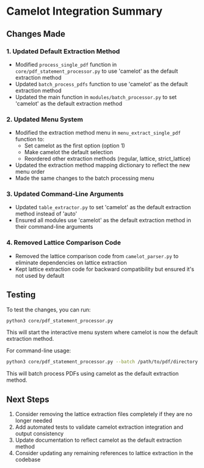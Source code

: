 # Camelot Integration Summary

## Changes Made

### 1. Updated Default Extraction Method
- Modified `process_single_pdf` function in `core/pdf_statement_processor.py` to use 'camelot' as the default extraction method
- Updated `batch_process_pdfs` function to use 'camelot' as the default extraction method
- Updated the main function in `modules/batch_processor.py` to set 'camelot' as the default extraction method

### 2. Updated Menu System
- Modified the extraction method menu in `menu_extract_single_pdf` function to:
  - Set camelot as the first option (option 1)
  - Make camelot the default selection
  - Reordered other extraction methods (regular, lattice, strict_lattice)
- Updated the extraction method mapping dictionary to reflect the new menu order
- Made the same changes to the batch processing menu

### 3. Updated Command-Line Arguments
- Updated `table_extractor.py` to set 'camelot' as the default extraction method instead of 'auto'
- Ensured all modules use 'camelot' as the default extraction method in their command-line arguments

### 4. Removed Lattice Comparison Code
- Removed the lattice comparison code from `camelot_parser.py` to eliminate dependencies on lattice extraction
- Kept lattice extraction code for backward compatibility but ensured it's not used by default

## Testing
To test the changes, you can run:

```bash
python3 core/pdf_statement_processor.py
```

This will start the interactive menu system where camelot is now the default extraction method.

For command-line usage:

```bash
python3 core/pdf_statement_processor.py --batch /path/to/pdf/directory --output-dir /path/to/output
```

This will batch process PDFs using camelot as the default extraction method.

## Next Steps
1. Consider removing the lattice extraction files completely if they are no longer needed
2. Add automated tests to validate camelot extraction integration and output consistency
3. Update documentation to reflect camelot as the default extraction method
4. Consider updating any remaining references to lattice extraction in the codebase
